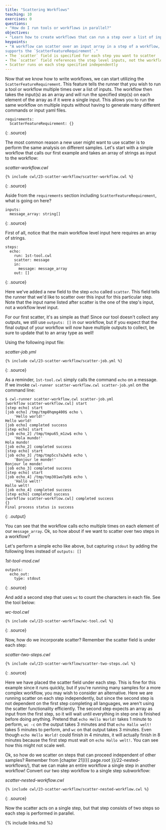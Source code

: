 ```yaml
---
title: "Scattering Workflows"
teaching: 10
exercises: 0
questions:
- "How do I run tools or workflows in parallel?"
objectives:
- "Learn how to create workflows that can run a step over a list of inputs."
keypoints:
- "A workflow can scatter over an input array in a step of a workflow, if the workflow engine
supports the `ScatterFeatureRequirement`."
- The `scatter` field is specified for each step you want to scatter
- The `scatter` field references the step level inputs, not the workflow inputs
- Scatter runs on each step specified independently
---
```

Now that we know how to write workflows, we can start utilizing the `ScatterFeatureRequirement`.
This feature tells the runner that you wish to run a tool or workflow multiple times over a list
of inputs. The workflow then takes the input(s) as an array and will run the specified step(s)
on each element of the array as if it were a single input. This allows you to run the same workflow
on multiple inputs without having to generate many different commands or input yaml files.

~~~
requirements:
  ScatterFeatureRequirement: {}
~~~
{: .source}

The most common reason a new user might want to use scatter is to perform the same analysis on
different samples. Let's start with a simple workflow that calls our first example and takes
an array of strings as input to the workflow:

*scatter-workflow.cwl*

~~~
{% include cwl/23-scatter-workflow/scatter-workflow.cwl %}
~~~
{: .source}

Aside from the `requirements` section including `ScatterFeatureRequirement`, what is
going on here?

~~~
inputs:
  message_array: string[]
~~~
{: .source}

First of all, notice that the main workflow level input here requires an array of strings.

~~~
steps:
  echo:
    run: 1st-tool.cwl
    scatter: message
    in:
      message: message_array
    out: []
~~~
{: .source}

Here we've added a new field to the step `echo` called `scatter`. This field tells the
runner that we'd like to scatter over this input for this particular step. Note that
the input name listed after scatter is the one of the step's input, not a workflow level input.

For our first scatter, it's as simple as that! Since our tool doesn't collect any outputs, we
still use `outputs: []` in our workflow, but if you expect that the final output of your
workflow will now have multiple outputs to collect, be sure to update that to an array type
as well!

Using the following input file:

*scatter-job.yml*

~~~
{% include cwl/23-scatter-workflow/scatter-job.yml %}
~~~
{: .source}

As a reminder, `1st-tool.cwl` simply calls the command `echo` on a message. If we invoke
`cwl-runner scatter-workflow.cwl scatter-job.yml` on the command line:

~~~
$ cwl-runner scatter-workflow.cwl scatter-job.yml
[workflow scatter-workflow.cwl] start
[step echo] start
[job echo] /tmp/tmp0hqmg400$ echo \
    'Hello world!'
Hello world!
[job echo] completed success
[step echo] start
[job echo_2] /tmp/tmpu65_m1zw$ echo \
    'Hola mundo!'
Hola mundo!
[job echo_2] completed success
[step echo] start
[job echo_3] /tmp/tmp5cs7a2wh$ echo \
    'Bonjour le monde!'
Bonjour le monde!
[job echo_3] completed success
[step echo] start
[job echo_4] /tmp/tmp301wo7p8$ echo \
    'Hallo welt!'
Hallo welt!
[job echo_4] completed success
[step echo] completed success
[workflow scatter-workflow.cwl] completed success
{}
Final process status is success
~~~ 
{: .output}

You can see that the workflow calls echo multiple times on each element of our 
`message_array`. Ok, so how about if we want to scatter over two steps in a workflow?

Let's perform a simple echo like above, but capturing `stdout` by adding the following
lines instead of `outputs: []`

*1st-tool-mod.cwl*

~~~
outputs:
  echo_out:
    type: stdout
~~~
{: .source}

And add a second step that uses `wc` to count the characters in each file. See the tool
below:

*wc-tool.cwl*

~~~
{% include cwl/23-scatter-workflow/wc-tool.cwl %}
~~~
{: .source}

Now, how do we incorporate scatter? Remember the scatter field is under each step:

*scatter-two-steps.cwl*

~~~
{% include cwl/23-scatter-workflow/scatter-two-steps.cwl %}
~~~
{: .source}

Here we have placed the scatter field under each step. This is fine for this example since
it runs quickly, but if you're running many samples for a more complex workflow, you may
wish to consider an alternative. Here we are running scatter on each step independently, but
since the second step is not dependent on the first step completing all languages, we aren't
using the scatter functionality efficiently. The second step expects an array as input from
the first step, so it will wait until everything in step one is finished before doing anything.
Pretend that `echo Hello World!` takes 1 minute to perform, `wc -c` on the output takes 3 minutes
and that `echo Hallo welt!` takes 5 minutes to perform, and `wc` on that output takes 3 minutes.
Even though `echo Hello World!` could finish in 4 minutes, it will actually finish in 8 minutes
because the first step must wait on `echo Hallo welt!`. You can see how this might not scale
well. 

Ok, so how do we scatter on steps that can proceed independent of other samples? Remember from
[chapter 21]({{ page.root }}/22-nested-workflows/), that we can make an entire workflow a single step in another workflow! Convert our
two step workflow to a single step subworkflow:

*scatter-nested-workflow.cwl*

~~~
{% include cwl/23-scatter-workflow/scatter-nested-workflow.cwl %}
~~~
{: .source}

Now the scatter acts on a single step, but that step consists of two steps so each step is performed
in parallel.

{% include links.md %}
